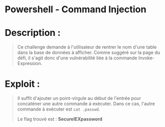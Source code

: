 # Powershell - Command Injection

# Description :

> Ce challenge demande à l'utilisateur de rentrer le nom d'une table dans la base de données à afficher.
> Comme suggéré sur la page du défi, il s'agit donc d'une vulnérabilité liée à la commande Invoke-Expression.

# Exploit : 

> Il suffit d'ajouter un point-virgule au début de l'entrée pour concaténer une autre commande à exécuter. Dans ce cas, l'autre commande à exécuter est `cat .passwd`.
> 
> Le flag trouvé est : **SecureIEXpassword**